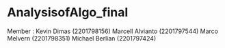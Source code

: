 # AnalysisofAlgo_final
Member :
Kevin Dimas (2201798156)
Marcell Alvianto (2201797544)
Marco Melvern (2201798351)
Michael Berlian (2201797424)
